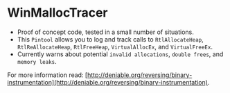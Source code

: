 # WinMallocTracer

* Proof of concept code, tested in a small number of situations.
* This `Pintool` allows you to log and track calls to `RtlAllocateHeap`, `RtlReAllocateHeap`, `RtlFreeHeap`, `VirtualAllocEx`, and `VirtualFreeEx`.
* Currently warns about potential `invalid allocations`, `double frees`, and `memory leaks`.

For more information read: [http://deniable.org/reversing/binary-instrumentation](http://deniable.org/reversing/binary-instrumentation).

